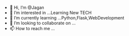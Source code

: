 - 👋 Hi, I’m @Jagan
- 👀 I’m interested in ...Learning New TECH
- 🌱 I’m currently learning ...Python,Flask,WebDevelopment
- 💞️ I’m looking to collaborate on ...
- 📫 How to reach me ...

<!---
jagan-itilite/jagan-itilite is a ✨ special ✨ repository because its `README.md` (this file) appears on your GitHub profile.
You can click the Preview link to take a look at your changes.
--->
